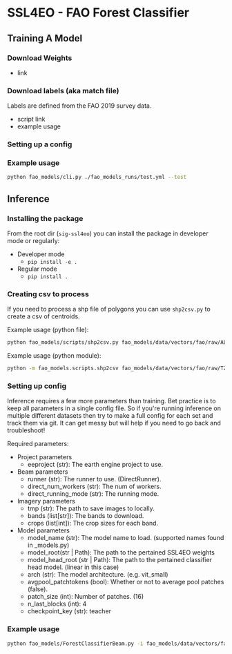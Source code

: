 # SSL4EO - FAO Forest Classifier

## Training A Model

### Download Weights
- link

### Download labels (aka match file)
Labels are defined from the FAO 2019 survey data. 
- script link
- example usage

### Setting up a config

### Example usage
```bash
python fao_models/cli.py ./fao_models_runs/test.yml --test
```

## Inference

### Installing the package
From the root dir (`sig-ssl4eo`) you can install the package in developer mode or regularly:

- Developer mode
    - `pip install -e .`
- Regular mode
    - `pip install .`

### Creating csv to process
If you need to process a shp file of polygons you can use `shp2csv.py` to create a csv of centroids.

Example usage (python file):
```bash
python fao_models/scripts/shp2csv.py fao_models/data/vectors/fao/raw/ALL_centroids_completed_v1_/ALL_centroids_completed_v1_.shp fao_models/data/vectors/fao/ALL_centroids_completed_v1_no_index.csv
```

Example usage (python module):
```bash
python -m fao_models.scripts.shp2csv fao_models/data/vectors/fao/raw/TZ_workshop_NEW_centr/TZ_workshop_NEW_centr.shp fao_models/data/vectors/fao/intermediate/TZ_workshop_NEW_centr.csv
```

### Setting up config
Inference requires a few more parameters than training. Bet practice is to keep all parameters in a single config file. So if you're running inference on multiple different datasets then try to make a full config for each set and track them via git. It can get messy but will help if you need to go back and troubleshoot!

Required parameters:
- Project parameters
    - eeproject (str): The earth engine project to use.
- Beam parameters
    - runner (str): The runner to use. (DirectRunner).
    - direct_num_workers (str): The num of workers.
    - direct_running_mode (str): The running mode.
- Imagery parameters
    - tmp (str): The path to save images to locally.
    - bands (list[str]): The bands to download.
    - crops (list[int]): The crop sizes for each band. 
- Model parameters
    - model_name (str): The model name to load. (supported names found in _models.py) 
    - model_root(str | Path): The path to the pertained SSL4EO weights
    - model_head_root (str | Path): The path to the pertained classifier head model. (linear in this case)
    - arch (str): The model architecture. (e.g. vit_small)
    - avgpool_patchtokens (bool): Whether or not to average pool patches (false).
    - patch_size (int): Number of patches. (16)
    - n_last_blocks (int): 4
    - checkpoint_key (str): teacher

### Example usage
```bash
python fao_models/ForestClassifierBeam.py -i fao_models/data/vectors/fao/intermediate/test_del.csv -o TEST-fao-csv.csv -mc fao_models_runs/test.yml
```
